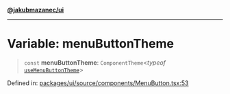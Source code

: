 [**@jakubmazanec/ui**](../README.md)

---

# Variable: menuButtonTheme

> `const` **menuButtonTheme**: `ComponentTheme`\<_typeof_
> [`useMenuButtonTheme`](../functions/useMenuButtonTheme.md)\>

Defined in:
[packages/ui/source/components/MenuButton.tsx:53](https://github.com/jakubmazanec/tools/blob/0373298af23ca7b778987184cd6fcccd21ae54be/packages/ui/source/components/MenuButton.tsx#L53)
